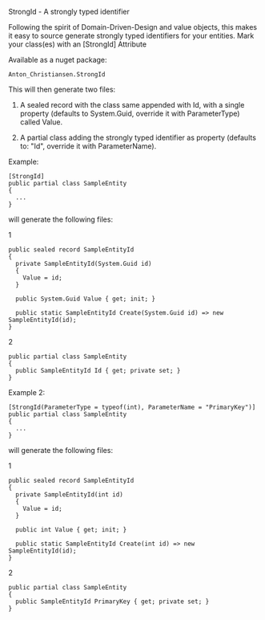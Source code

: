 StrongId - A strongly typed identifier

Following the spirit of Domain-Driven-Design and value objects, this makes it easy to source generate strongly typed identifiers for your entities.
Mark your class(es) with an [StrongId] Attribute

Available as a nuget package:
                
    Anton_Christiansen.StrongId

This will then generate two files:

1) A sealed record with the class same appended with Id, with a single property (defaults to System.Guid, override it with ParameterType) called Value.

2) A partial class adding the strongly typed identifier as property (defaults to: "Id", override it with ParameterName).

Example:

    [StrongId]
    public partial class SampleEntity
    {
      ...
    }

will generate the following files:

1

    public sealed record SampleEntityId
    {
      private SampleEntityId(System.Guid id)
      {
        Value = id;
      }

      public System.Guid Value { get; init; }

      public static SampleEntityId Create(System.Guid id) => new SampleEntityId(id);
    }
    
2

    public partial class SampleEntity
    {
      public SampleEntityId Id { get; private set; }
    }







Example 2:

    [StrongId(ParameterType = typeof(int), ParameterName = "PrimaryKey")]
    public partial class SampleEntity
    {
      ...
    }

will generate the following files:

1

    public sealed record SampleEntityId
    {
      private SampleEntityId(int id)
      {
        Value = id;
      }

      public int Value { get; init; }

      public static SampleEntityId Create(int id) => new SampleEntityId(id);
    }
    
2

    public partial class SampleEntity
    {
      public SampleEntityId PrimaryKey { get; private set; }
    }

